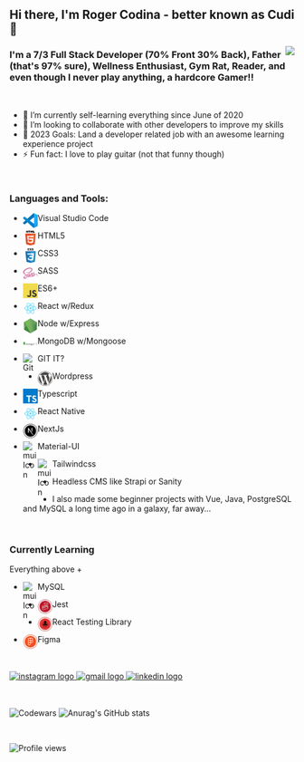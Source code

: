 ## Hi there, I'm Roger Codina - better known as Cudi 👋

<img align="right" height="150" src="https://i.imgflip.com/65efzo.gif"  />

### I'm a 7/3 Full Stack Developer (70% Front 30% Back), Father (that's 97% sure), Wellness Enthusiast, Gym Rat, Reader, and even though I never play anything, a hardcore Gamer!!
<br />

- 🌱 I’m currently self-learning everything since June of 2020 
- 👯 I’m looking to collaborate with other developers to improve my skills
- 🥅 2023 Goals: Land a developer related job with an awesome learning experience project
- ⚡ Fun fact: I love to play guitar (not that funny though)


<br />




### Languages and Tools:

* <img align="left" alt="Visual Studio Code" width="26px" src="https://raw.githubusercontent.com/github/explore/80688e429a7d4ef2fca1e82350fe8e3517d3494d/topics/visual-studio-code/visual-studio-code.png" /> Visual Studio Code

* <img align="left" alt="HTML5" width="26px" src="https://raw.githubusercontent.com/github/explore/80688e429a7d4ef2fca1e82350fe8e3517d3494d/topics/html/html.png" /> HTML5

* <img align="left" alt="CSS3" width="26px" src="https://raw.githubusercontent.com/github/explore/80688e429a7d4ef2fca1e82350fe8e3517d3494d/topics/css/css.png" /> CSS3

* <img align="left" alt="Sass" width="26px" src="https://raw.githubusercontent.com/github/explore/80688e429a7d4ef2fca1e82350fe8e3517d3494d/topics/sass/sass.png" /> SASS

* <img align="left" alt="JavaScript" width="26px" src="https://raw.githubusercontent.com/github/explore/80688e429a7d4ef2fca1e82350fe8e3517d3494d/topics/javascript/javascript.png" /> ES6+

* <img align="left" alt="React" width="26px" src="https://raw.githubusercontent.com/github/explore/80688e429a7d4ef2fca1e82350fe8e3517d3494d/topics/react/react.png" /> React w/Redux 

* <img align="left" alt="Node.js" width="26px" src="https://raw.githubusercontent.com/github/explore/80688e429a7d4ef2fca1e82350fe8e3517d3494d/topics/nodejs/nodejs.png" /> Node w/Express

* <img align="left" alt="MongoDB" width="26px" src="https://raw.githubusercontent.com/github/explore/80688e429a7d4ef2fca1e82350fe8e3517d3494d/topics/mongodb/mongodb.png" /> MongoDB w/Mongoose

* <img align="left" alt="Git" width="26px" src="https://raw.githubusercontent.com/jmnote/z-icons/master/svg/git.svg" /> GIT IT?

* <img align="left" alt="Node.js" width="26px" src="https://raw.githubusercontent.com/github/explore/80688e429a7d4ef2fca1e82350fe8e3517d3494d/topics/wordpress/wordpress.png" /> Wordpress

* <img align="left" alt="Visual Studio Code" width="26px" src="https://raw.githubusercontent.com/github/explore/80688e429a7d4ef2fca1e82350fe8e3517d3494d/topics/typescript/typescript.png" /> Typescript

* <img align="left" alt="Visual Studio Code" width="26px" src="https://raw.githubusercontent.com/github/explore/80688e429a7d4ef2fca1e82350fe8e3517d3494d/topics/react-native/react-native.png" /> React Native

* <img align="left" width="26px" src="https://github.com/Pedro-Murilo/icons-for-readme/blob/main/.github/nextjs-icon.svg" alt="NextJS Icon" /> NextJs


* <img align="left" width="26px" src="https://external-content.duckduckgo.com/ip3/mui.com.ico" alt="mui Icon" /> Material-UI 

* <img align="left" width="26px" src="https://external-content.duckduckgo.com/ip3/tailwindcss.com.ico" alt="mui Icon" /> Tailwindcss

* Headless CMS like Strapi or Sanity

* I also made some beginner projects with Vue, Java, PostgreSQL and MySQL a long time ago in a galaxy, far away...

<br />

### Currently Learning

Everything above + 

* <img align="left" width="26px" src="https://raw.githubusercontent.com/yurijserrano/Github-Profile-Readme-Logos/f994c418a134b58c4aec11152f6a4a33fa89da26/databases/mysql.svg" alt="mui Icon" /> MySQL

* <img width="26px" align="left" src="https://github.com/Pedro-Murilo/icons-for-readme/blob/main/.github/jest-icon.svg" alt="Jest Icon" /> Jest

* <img width="26px" align="left" src="https://github.com/Pedro-Murilo/icons-for-readme/blob/main/.github/testing-library-icon.svg" alt="Testing Library Icon" /> React Testing Library

* <img width="26px" align="left" src="https://github.com/Pedro-Murilo/icons-for-readme/blob/main/.github/figma-icon.svg" alt="Figma Icon" /> Figma

<br/>
<br/>

<div align="left">
  <a href="https://www.instagram.com/roger4hill/" target="_blank">
    <img src="https://img.shields.io/static/v1?message=Instagram&logo=instagram&label=&color=E4405F&logoColor=white&labelColor=&style=for-the-badge" height="35" alt="instagram logo"  />
  </a>
  <a href="codinaroger2@gmail.com" target="_blank">
    <img src="https://img.shields.io/static/v1?message=Gmail&logo=gmail&label=&color=D14836&logoColor=white&labelColor=&style=for-the-badge" height="35" alt="gmail logo"  />
  </a>
  <a href="https://www.linkedin.com/in/cudi7/" target="_blank">
    <img src="https://img.shields.io/static/v1?message=LinkedIn&logo=linkedin&label=&color=0077B5&logoColor=white&labelColor=&style=for-the-badge" height="35" alt="linkedin logo"  />
  </a>
</div>


<br />
<br />

![Codewars](https://github.r2v.ch/codewars?user=Cudi7&stroke=red)
![Anurag's GitHub stats](https://github-readme-stats.vercel.app/api?username=Cudi7&show_icons=true&theme=tokyonight)

<br />

![Profile views](https://gpvc.arturio.dev/Cudi7)

[twitter]: https://twitter.com/Cudi7r
[linkedin]: https://www.linkedin.com/in/cudi7
[gmail]: codinaroger2@gmail.com

